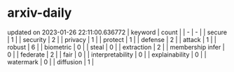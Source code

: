 # arxiv-daily
updated on 2023-01-26 22:11:00.636772
| keyword | count |
| - | - |
| secure | 1 |
| security | 2 |
| privacy | 1 |
| protect | 1 |
| defense | 2 |
| attack | 1 |
| robust | 6 |
| biometric | 0 |
| steal | 0 |
| extraction | 2 |
| membership infer | 0 |
| federate | 2 |
| fair | 0 |
| interpretability | 0 |
| explainability | 0 |
| watermark | 0 |
| diffusion | 1 |
